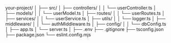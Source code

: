 your-project/
│
├── src/
│ ├── controllers/
│ │ └── userController.ts
│ ├── models/
│ │ └── userModel.ts
│ ├── routes/
│ │ └── userRoutes.ts
│ ├── services/
│ │ └── userService.ts
│ ├── utils/
│ │ └── logger.ts
│ ├── middleware/
│ │ └── authMiddleware.ts
│ ├── config/
│ │ └── dbConfig.ts
│ ├── app.ts
│ └── server.ts
│
├── .env
├── .gitignore
├── tsconfig.json
├── package.json
└── eslint.config.mjs
